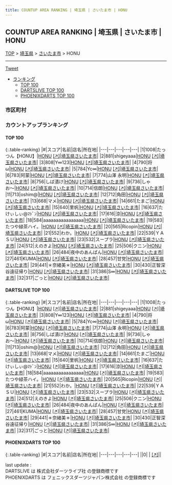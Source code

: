 ```yaml
---
title: COUNTUP AREA RANKING | 埼玉県 | さいたま市 | HONU
---
```

## COUNTUP AREA RANKING | 埼玉県 | さいたま市 | HONU

[TOP](/darts/rank/) > [埼玉県](/darts/rank/埼玉県/) > [さいたま市](/darts/rank/埼玉県/さいたま市/) > HONU

___

<a href="https://twitter.com/share?ref_src=twsrc%5Etfw" data-text="COUNTUP AREA RANKING | 埼玉県さいたま市HONU" class="twitter-share-button" data-hashtags="DARTSLIVE,PHOENIXDARTS,darts,ダーツ" data-show-count="false">Tweet</a>

* [ランキング](#カウントアップランキング)
    * [TOP 100](#top-100)
    * [DARTSLIVE TOP 100](#dartslive-top-100)
    * [PHOENIXDARTS TOP 100](#phoenixdarts-top-100)

### 市区町村

<ul>

</ul>

### カウントアップランキング

#### TOP 100



{:.table-ranking}
|#|スコア|名前|店名|所在地|
|---|---|---|---|---|
|1|1008|<span class="rank-name-dl">たっつん【HONU】</span>|<a href="/darts/rank/shops/05db54c2ebf6ddeffec1ae84bb28bd87.html">HONU</a> <a href="https://search.dartslive.com/jp/shop/05db54c2ebf6ddeffec1ae84bb28bd87">[↗]</a>|<a href="/darts/rank/埼玉県/さいたま市">埼玉県さいたま市</a>|
|2|881|<span class="rank-name-dl">shigeyaaa</span>|<a href="/darts/rank/shops/05db54c2ebf6ddeffec1ae84bb28bd87.html">HONU</a> <a href="https://search.dartslive.com/jp/shop/05db54c2ebf6ddeffec1ae84bb28bd87">[↗]</a>|<a href="/darts/rank/埼玉県/さいたま市">埼玉県さいたま市</a>|
|3|808|<span class="rank-name-dl">Y∞123</span>|<a href="/darts/rank/shops/05db54c2ebf6ddeffec1ae84bb28bd87.html">HONU</a> <a href="https://search.dartslive.com/jp/shop/05db54c2ebf6ddeffec1ae84bb28bd87">[↗]</a>|<a href="/darts/rank/埼玉県/さいたま市">埼玉県さいたま市</a>|
|4|790|<span class="rank-name-dl">将ω</span>|<a href="/darts/rank/shops/05db54c2ebf6ddeffec1ae84bb28bd87.html">HONU</a> <a href="https://search.dartslive.com/jp/shop/05db54c2ebf6ddeffec1ae84bb28bd87">[↗]</a>|<a href="/darts/rank/埼玉県/さいたま市">埼玉県さいたま市</a>|
|5|784|<span class="rank-name-dl">Yc∞</span>|<a href="/darts/rank/shops/05db54c2ebf6ddeffec1ae84bb28bd87.html">HONU</a> <a href="https://search.dartslive.com/jp/shop/05db54c2ebf6ddeffec1ae84bb28bd87">[↗]</a>|<a href="/darts/rank/埼玉県/さいたま市">埼玉県さいたま市</a>|
|6|783|<span class="rank-name-dl">阿蒙</span>|<a href="/darts/rank/shops/05db54c2ebf6ddeffec1ae84bb28bd87.html">HONU</a> <a href="https://search.dartslive.com/jp/shop/05db54c2ebf6ddeffec1ae84bb28bd87">[↗]</a>|<a href="/darts/rank/埼玉県/さいたま市">埼玉県さいたま市</a>|
|7|774|<span class="rank-name-dl">山澤 永明</span>|<a href="/darts/rank/shops/05db54c2ebf6ddeffec1ae84bb28bd87.html">HONU</a> <a href="https://search.dartslive.com/jp/shop/05db54c2ebf6ddeffec1ae84bb28bd87">[↗]</a>|<a href="/darts/rank/埼玉県/さいたま市">埼玉県さいたま市</a>|
|8|756|<span class="rank-name-dl">しば漬け</span>|<a href="/darts/rank/shops/05db54c2ebf6ddeffec1ae84bb28bd87.html">HONU</a> <a href="https://search.dartslive.com/jp/shop/05db54c2ebf6ddeffec1ae84bb28bd87">[↗]</a>|<a href="/darts/rank/埼玉県/さいたま市">埼玉県さいたま市</a>|
|9|736|<span class="rank-name-dl">しゃお〜</span>|<a href="/darts/rank/shops/05db54c2ebf6ddeffec1ae84bb28bd87.html">HONU</a> <a href="https://search.dartslive.com/jp/shop/05db54c2ebf6ddeffec1ae84bb28bd87">[↗]</a>|<a href="/darts/rank/埼玉県/さいたま市">埼玉県さいたま市</a>|
|10|714|<span class="rank-name-dl">信朗</span>|<a href="/darts/rank/shops/05db54c2ebf6ddeffec1ae84bb28bd87.html">HONU</a> <a href="https://search.dartslive.com/jp/shop/05db54c2ebf6ddeffec1ae84bb28bd87">[↗]</a>|<a href="/darts/rank/埼玉県/さいたま市">埼玉県さいたま市</a>|
|11|713|<span class="rank-name-dl">oshim@</span>|<a href="/darts/rank/shops/05db54c2ebf6ddeffec1ae84bb28bd87.html">HONU</a> <a href="https://search.dartslive.com/jp/shop/05db54c2ebf6ddeffec1ae84bb28bd87">[↗]</a>|<a href="/darts/rank/埼玉県/さいたま市">埼玉県さいたま市</a>|
|12|712|<span class="rank-name-dl">角田</span>|<a href="/darts/rank/shops/05db54c2ebf6ddeffec1ae84bb28bd87.html">HONU</a> <a href="https://search.dartslive.com/jp/shop/05db54c2ebf6ddeffec1ae84bb28bd87">[↗]</a>|<a href="/darts/rank/埼玉県/さいたま市">埼玉県さいたま市</a>|
|13|668|<span class="rank-name-dl">マメ</span>|<a href="/darts/rank/shops/05db54c2ebf6ddeffec1ae84bb28bd87.html">HONU</a> <a href="https://search.dartslive.com/jp/shop/05db54c2ebf6ddeffec1ae84bb28bd87">[↗]</a>|<a href="/darts/rank/埼玉県/さいたま市">埼玉県さいたま市</a>|
|14|661|<span class="rank-name-dl">たまご</span>|<a href="/darts/rank/shops/05db54c2ebf6ddeffec1ae84bb28bd87.html">HONU</a> <a href="https://search.dartslive.com/jp/shop/05db54c2ebf6ddeffec1ae84bb28bd87">[↗]</a>|<a href="/darts/rank/埼玉県/さいたま市">埼玉県さいたま市</a>|
|15|640|<span class="rank-name-dl">里帆</span>|<a href="/darts/rank/shops/05db54c2ebf6ddeffec1ae84bb28bd87.html">HONU</a> <a href="https://search.dartslive.com/jp/shop/05db54c2ebf6ddeffec1ae84bb28bd87">[↗]</a>|<a href="/darts/rank/埼玉県/さいたま市">埼玉県さいたま市</a>|
|16|637|<span class="rank-name-dl">たけぃしぃ@ﾏﾄﾞﾝ</span>|<a href="/darts/rank/shops/05db54c2ebf6ddeffec1ae84bb28bd87.html">HONU</a> <a href="https://search.dartslive.com/jp/shop/05db54c2ebf6ddeffec1ae84bb28bd87">[↗]</a>|<a href="/darts/rank/埼玉県/さいたま市">埼玉県さいたま市</a>|
|17|616|<span class="rank-name-dl">涼</span>|<a href="/darts/rank/shops/05db54c2ebf6ddeffec1ae84bb28bd87.html">HONU</a> <a href="https://search.dartslive.com/jp/shop/05db54c2ebf6ddeffec1ae84bb28bd87">[↗]</a>|<a href="/darts/rank/埼玉県/さいたま市">埼玉県さいたま市</a>|
|18|584|<span class="rank-name-dl">aaaaaaaaaaaaaaaa</span>|<a href="/darts/rank/shops/05db54c2ebf6ddeffec1ae84bb28bd87.html">HONU</a> <a href="https://search.dartslive.com/jp/shop/05db54c2ebf6ddeffec1ae84bb28bd87">[↗]</a>|<a href="/darts/rank/埼玉県/さいたま市">埼玉県さいたま市</a>|
|19|583|<span class="rank-name-dl">たつや緑茶ハイ。</span>|<a href="/darts/rank/shops/05db54c2ebf6ddeffec1ae84bb28bd87.html">HONU</a> <a href="https://search.dartslive.com/jp/shop/05db54c2ebf6ddeffec1ae84bb28bd87">[↗]</a>|<a href="/darts/rank/埼玉県/さいたま市">埼玉県さいたま市</a>|
|20|565|<span class="rank-name-dl">Ricopin</span>|<a href="/darts/rank/shops/05db54c2ebf6ddeffec1ae84bb28bd87.html">HONU</a> <a href="https://search.dartslive.com/jp/shop/05db54c2ebf6ddeffec1ae84bb28bd87">[↗]</a>|<a href="/darts/rank/埼玉県/さいたま市">埼玉県さいたま市</a>|
|21|552|<span class="rank-name-dl">わか。</span>|<a href="/darts/rank/shops/05db54c2ebf6ddeffec1ae84bb28bd87.html">HONU</a> <a href="https://search.dartslive.com/jp/shop/05db54c2ebf6ddeffec1ae84bb28bd87">[↗]</a>|<a href="/darts/rank/埼玉県/さいたま市">埼玉県さいたま市</a>|
|22|539|<span class="rank-name-dl">ＹＡＳＵ</span>|<a href="/darts/rank/shops/05db54c2ebf6ddeffec1ae84bb28bd87.html">HONU</a> <a href="https://search.dartslive.com/jp/shop/05db54c2ebf6ddeffec1ae84bb28bd87">[↗]</a>|<a href="/darts/rank/埼玉県/さいたま市">埼玉県さいたま市</a>|
|23|532|<span class="rank-name-dl">スープラ</span>|<a href="/darts/rank/shops/05db54c2ebf6ddeffec1ae84bb28bd87.html">HONU</a> <a href="https://search.dartslive.com/jp/shop/05db54c2ebf6ddeffec1ae84bb28bd87">[↗]</a>|<a href="/darts/rank/埼玉県/さいたま市">埼玉県さいたま市</a>|
|24|512|<span class="rank-name-dl">えのきよ</span>|<a href="/darts/rank/shops/05db54c2ebf6ddeffec1ae84bb28bd87.html">HONU</a> <a href="https://search.dartslive.com/jp/shop/05db54c2ebf6ddeffec1ae84bb28bd87">[↗]</a>|<a href="/darts/rank/埼玉県/さいたま市">埼玉県さいたま市</a>|
|25|506|<span class="rank-name-dl">クニン</span>|<a href="/darts/rank/shops/05db54c2ebf6ddeffec1ae84bb28bd87.html">HONU</a> <a href="https://search.dartslive.com/jp/shop/05db54c2ebf6ddeffec1ae84bb28bd87">[↗]</a>|<a href="/darts/rank/埼玉県/さいたま市">埼玉県さいたま市</a>|
|26|484|<span class="rank-name-dl">夜中のあんぱん</span>|<a href="/darts/rank/shops/05db54c2ebf6ddeffec1ae84bb28bd87.html">HONU</a> <a href="https://search.dartslive.com/jp/shop/05db54c2ebf6ddeffec1ae84bb28bd87">[↗]</a>|<a href="/darts/rank/埼玉県/さいたま市">埼玉県さいたま市</a>|
|27|461|<span class="rank-name-dl">KUMA</span>|<a href="/darts/rank/shops/05db54c2ebf6ddeffec1ae84bb28bd87.html">HONU</a> <a href="https://search.dartslive.com/jp/shop/05db54c2ebf6ddeffec1ae84bb28bd87">[↗]</a>|<a href="/darts/rank/埼玉県/さいたま市">埼玉県さいたま市</a>|
|28|457|<span class="rank-name-dl">甘党</span>|<a href="/darts/rank/shops/05db54c2ebf6ddeffec1ae84bb28bd87.html">HONU</a> <a href="https://search.dartslive.com/jp/shop/05db54c2ebf6ddeffec1ae84bb28bd87">[↗]</a>|<a href="/darts/rank/埼玉県/さいたま市">埼玉県さいたま市</a>|
|29|441|<span class="rank-name-dl">＊奈緒美＊</span>|<a href="/darts/rank/shops/05db54c2ebf6ddeffec1ae84bb28bd87.html">HONU</a> <a href="https://search.dartslive.com/jp/shop/05db54c2ebf6ddeffec1ae84bb28bd87">[↗]</a>|<a href="/darts/rank/埼玉県/さいたま市">埼玉県さいたま市</a>|
|30|430|<span class="rank-name-dl">正智深谷遠征帰り</span>|<a href="/darts/rank/shops/05db54c2ebf6ddeffec1ae84bb28bd87.html">HONU</a> <a href="https://search.dartslive.com/jp/shop/05db54c2ebf6ddeffec1ae84bb28bd87">[↗]</a>|<a href="/darts/rank/埼玉県/さいたま市">埼玉県さいたま市</a>|
|31|386|<span class="rank-name-dl">S∞</span>|<a href="/darts/rank/shops/05db54c2ebf6ddeffec1ae84bb28bd87.html">HONU</a> <a href="https://search.dartslive.com/jp/shop/05db54c2ebf6ddeffec1ae84bb28bd87">[↗]</a>|<a href="/darts/rank/埼玉県/さいたま市">埼玉県さいたま市</a>|
|32|317|<span class="rank-name-dl">ごっと</span>|<a href="/darts/rank/shops/05db54c2ebf6ddeffec1ae84bb28bd87.html">HONU</a> <a href="https://search.dartslive.com/jp/shop/05db54c2ebf6ddeffec1ae84bb28bd87">[↗]</a>|<a href="/darts/rank/埼玉県/さいたま市">埼玉県さいたま市</a>|


#### DARTSLIVE TOP 100



{:.table-ranking}
|#|スコア|名前|店名|所在地|
|---|---|---|---|---|
|1|1008|<span class="rank-name-dl">たっつん【HONU】</span>|<a href="/darts/rank/shops/05db54c2ebf6ddeffec1ae84bb28bd87.html">HONU</a> <a href="https://search.dartslive.com/jp/shop/05db54c2ebf6ddeffec1ae84bb28bd87">[↗]</a>|<a href="/darts/rank/埼玉県/さいたま市">埼玉県さいたま市</a>|
|2|881|<span class="rank-name-dl">shigeyaaa</span>|<a href="/darts/rank/shops/05db54c2ebf6ddeffec1ae84bb28bd87.html">HONU</a> <a href="https://search.dartslive.com/jp/shop/05db54c2ebf6ddeffec1ae84bb28bd87">[↗]</a>|<a href="/darts/rank/埼玉県/さいたま市">埼玉県さいたま市</a>|
|3|808|<span class="rank-name-dl">Y∞123</span>|<a href="/darts/rank/shops/05db54c2ebf6ddeffec1ae84bb28bd87.html">HONU</a> <a href="https://search.dartslive.com/jp/shop/05db54c2ebf6ddeffec1ae84bb28bd87">[↗]</a>|<a href="/darts/rank/埼玉県/さいたま市">埼玉県さいたま市</a>|
|4|790|<span class="rank-name-dl">将ω</span>|<a href="/darts/rank/shops/05db54c2ebf6ddeffec1ae84bb28bd87.html">HONU</a> <a href="https://search.dartslive.com/jp/shop/05db54c2ebf6ddeffec1ae84bb28bd87">[↗]</a>|<a href="/darts/rank/埼玉県/さいたま市">埼玉県さいたま市</a>|
|5|784|<span class="rank-name-dl">Yc∞</span>|<a href="/darts/rank/shops/05db54c2ebf6ddeffec1ae84bb28bd87.html">HONU</a> <a href="https://search.dartslive.com/jp/shop/05db54c2ebf6ddeffec1ae84bb28bd87">[↗]</a>|<a href="/darts/rank/埼玉県/さいたま市">埼玉県さいたま市</a>|
|6|783|<span class="rank-name-dl">阿蒙</span>|<a href="/darts/rank/shops/05db54c2ebf6ddeffec1ae84bb28bd87.html">HONU</a> <a href="https://search.dartslive.com/jp/shop/05db54c2ebf6ddeffec1ae84bb28bd87">[↗]</a>|<a href="/darts/rank/埼玉県/さいたま市">埼玉県さいたま市</a>|
|7|774|<span class="rank-name-dl">山澤 永明</span>|<a href="/darts/rank/shops/05db54c2ebf6ddeffec1ae84bb28bd87.html">HONU</a> <a href="https://search.dartslive.com/jp/shop/05db54c2ebf6ddeffec1ae84bb28bd87">[↗]</a>|<a href="/darts/rank/埼玉県/さいたま市">埼玉県さいたま市</a>|
|8|756|<span class="rank-name-dl">しば漬け</span>|<a href="/darts/rank/shops/05db54c2ebf6ddeffec1ae84bb28bd87.html">HONU</a> <a href="https://search.dartslive.com/jp/shop/05db54c2ebf6ddeffec1ae84bb28bd87">[↗]</a>|<a href="/darts/rank/埼玉県/さいたま市">埼玉県さいたま市</a>|
|9|736|<span class="rank-name-dl">しゃお〜</span>|<a href="/darts/rank/shops/05db54c2ebf6ddeffec1ae84bb28bd87.html">HONU</a> <a href="https://search.dartslive.com/jp/shop/05db54c2ebf6ddeffec1ae84bb28bd87">[↗]</a>|<a href="/darts/rank/埼玉県/さいたま市">埼玉県さいたま市</a>|
|10|714|<span class="rank-name-dl">信朗</span>|<a href="/darts/rank/shops/05db54c2ebf6ddeffec1ae84bb28bd87.html">HONU</a> <a href="https://search.dartslive.com/jp/shop/05db54c2ebf6ddeffec1ae84bb28bd87">[↗]</a>|<a href="/darts/rank/埼玉県/さいたま市">埼玉県さいたま市</a>|
|11|713|<span class="rank-name-dl">oshim@</span>|<a href="/darts/rank/shops/05db54c2ebf6ddeffec1ae84bb28bd87.html">HONU</a> <a href="https://search.dartslive.com/jp/shop/05db54c2ebf6ddeffec1ae84bb28bd87">[↗]</a>|<a href="/darts/rank/埼玉県/さいたま市">埼玉県さいたま市</a>|
|12|712|<span class="rank-name-dl">角田</span>|<a href="/darts/rank/shops/05db54c2ebf6ddeffec1ae84bb28bd87.html">HONU</a> <a href="https://search.dartslive.com/jp/shop/05db54c2ebf6ddeffec1ae84bb28bd87">[↗]</a>|<a href="/darts/rank/埼玉県/さいたま市">埼玉県さいたま市</a>|
|13|668|<span class="rank-name-dl">マメ</span>|<a href="/darts/rank/shops/05db54c2ebf6ddeffec1ae84bb28bd87.html">HONU</a> <a href="https://search.dartslive.com/jp/shop/05db54c2ebf6ddeffec1ae84bb28bd87">[↗]</a>|<a href="/darts/rank/埼玉県/さいたま市">埼玉県さいたま市</a>|
|14|661|<span class="rank-name-dl">たまご</span>|<a href="/darts/rank/shops/05db54c2ebf6ddeffec1ae84bb28bd87.html">HONU</a> <a href="https://search.dartslive.com/jp/shop/05db54c2ebf6ddeffec1ae84bb28bd87">[↗]</a>|<a href="/darts/rank/埼玉県/さいたま市">埼玉県さいたま市</a>|
|15|640|<span class="rank-name-dl">里帆</span>|<a href="/darts/rank/shops/05db54c2ebf6ddeffec1ae84bb28bd87.html">HONU</a> <a href="https://search.dartslive.com/jp/shop/05db54c2ebf6ddeffec1ae84bb28bd87">[↗]</a>|<a href="/darts/rank/埼玉県/さいたま市">埼玉県さいたま市</a>|
|16|637|<span class="rank-name-dl">たけぃしぃ@ﾏﾄﾞﾝ</span>|<a href="/darts/rank/shops/05db54c2ebf6ddeffec1ae84bb28bd87.html">HONU</a> <a href="https://search.dartslive.com/jp/shop/05db54c2ebf6ddeffec1ae84bb28bd87">[↗]</a>|<a href="/darts/rank/埼玉県/さいたま市">埼玉県さいたま市</a>|
|17|616|<span class="rank-name-dl">涼</span>|<a href="/darts/rank/shops/05db54c2ebf6ddeffec1ae84bb28bd87.html">HONU</a> <a href="https://search.dartslive.com/jp/shop/05db54c2ebf6ddeffec1ae84bb28bd87">[↗]</a>|<a href="/darts/rank/埼玉県/さいたま市">埼玉県さいたま市</a>|
|18|584|<span class="rank-name-dl">aaaaaaaaaaaaaaaa</span>|<a href="/darts/rank/shops/05db54c2ebf6ddeffec1ae84bb28bd87.html">HONU</a> <a href="https://search.dartslive.com/jp/shop/05db54c2ebf6ddeffec1ae84bb28bd87">[↗]</a>|<a href="/darts/rank/埼玉県/さいたま市">埼玉県さいたま市</a>|
|19|583|<span class="rank-name-dl">たつや緑茶ハイ。</span>|<a href="/darts/rank/shops/05db54c2ebf6ddeffec1ae84bb28bd87.html">HONU</a> <a href="https://search.dartslive.com/jp/shop/05db54c2ebf6ddeffec1ae84bb28bd87">[↗]</a>|<a href="/darts/rank/埼玉県/さいたま市">埼玉県さいたま市</a>|
|20|565|<span class="rank-name-dl">Ricopin</span>|<a href="/darts/rank/shops/05db54c2ebf6ddeffec1ae84bb28bd87.html">HONU</a> <a href="https://search.dartslive.com/jp/shop/05db54c2ebf6ddeffec1ae84bb28bd87">[↗]</a>|<a href="/darts/rank/埼玉県/さいたま市">埼玉県さいたま市</a>|
|21|552|<span class="rank-name-dl">わか。</span>|<a href="/darts/rank/shops/05db54c2ebf6ddeffec1ae84bb28bd87.html">HONU</a> <a href="https://search.dartslive.com/jp/shop/05db54c2ebf6ddeffec1ae84bb28bd87">[↗]</a>|<a href="/darts/rank/埼玉県/さいたま市">埼玉県さいたま市</a>|
|22|539|<span class="rank-name-dl">ＹＡＳＵ</span>|<a href="/darts/rank/shops/05db54c2ebf6ddeffec1ae84bb28bd87.html">HONU</a> <a href="https://search.dartslive.com/jp/shop/05db54c2ebf6ddeffec1ae84bb28bd87">[↗]</a>|<a href="/darts/rank/埼玉県/さいたま市">埼玉県さいたま市</a>|
|23|532|<span class="rank-name-dl">スープラ</span>|<a href="/darts/rank/shops/05db54c2ebf6ddeffec1ae84bb28bd87.html">HONU</a> <a href="https://search.dartslive.com/jp/shop/05db54c2ebf6ddeffec1ae84bb28bd87">[↗]</a>|<a href="/darts/rank/埼玉県/さいたま市">埼玉県さいたま市</a>|
|24|512|<span class="rank-name-dl">えのきよ</span>|<a href="/darts/rank/shops/05db54c2ebf6ddeffec1ae84bb28bd87.html">HONU</a> <a href="https://search.dartslive.com/jp/shop/05db54c2ebf6ddeffec1ae84bb28bd87">[↗]</a>|<a href="/darts/rank/埼玉県/さいたま市">埼玉県さいたま市</a>|
|25|506|<span class="rank-name-dl">クニン</span>|<a href="/darts/rank/shops/05db54c2ebf6ddeffec1ae84bb28bd87.html">HONU</a> <a href="https://search.dartslive.com/jp/shop/05db54c2ebf6ddeffec1ae84bb28bd87">[↗]</a>|<a href="/darts/rank/埼玉県/さいたま市">埼玉県さいたま市</a>|
|26|484|<span class="rank-name-dl">夜中のあんぱん</span>|<a href="/darts/rank/shops/05db54c2ebf6ddeffec1ae84bb28bd87.html">HONU</a> <a href="https://search.dartslive.com/jp/shop/05db54c2ebf6ddeffec1ae84bb28bd87">[↗]</a>|<a href="/darts/rank/埼玉県/さいたま市">埼玉県さいたま市</a>|
|27|461|<span class="rank-name-dl">KUMA</span>|<a href="/darts/rank/shops/05db54c2ebf6ddeffec1ae84bb28bd87.html">HONU</a> <a href="https://search.dartslive.com/jp/shop/05db54c2ebf6ddeffec1ae84bb28bd87">[↗]</a>|<a href="/darts/rank/埼玉県/さいたま市">埼玉県さいたま市</a>|
|28|457|<span class="rank-name-dl">甘党</span>|<a href="/darts/rank/shops/05db54c2ebf6ddeffec1ae84bb28bd87.html">HONU</a> <a href="https://search.dartslive.com/jp/shop/05db54c2ebf6ddeffec1ae84bb28bd87">[↗]</a>|<a href="/darts/rank/埼玉県/さいたま市">埼玉県さいたま市</a>|
|29|441|<span class="rank-name-dl">＊奈緒美＊</span>|<a href="/darts/rank/shops/05db54c2ebf6ddeffec1ae84bb28bd87.html">HONU</a> <a href="https://search.dartslive.com/jp/shop/05db54c2ebf6ddeffec1ae84bb28bd87">[↗]</a>|<a href="/darts/rank/埼玉県/さいたま市">埼玉県さいたま市</a>|
|30|430|<span class="rank-name-dl">正智深谷遠征帰り</span>|<a href="/darts/rank/shops/05db54c2ebf6ddeffec1ae84bb28bd87.html">HONU</a> <a href="https://search.dartslive.com/jp/shop/05db54c2ebf6ddeffec1ae84bb28bd87">[↗]</a>|<a href="/darts/rank/埼玉県/さいたま市">埼玉県さいたま市</a>|
|31|386|<span class="rank-name-dl">S∞</span>|<a href="/darts/rank/shops/05db54c2ebf6ddeffec1ae84bb28bd87.html">HONU</a> <a href="https://search.dartslive.com/jp/shop/05db54c2ebf6ddeffec1ae84bb28bd87">[↗]</a>|<a href="/darts/rank/埼玉県/さいたま市">埼玉県さいたま市</a>|
|32|317|<span class="rank-name-dl">ごっと</span>|<a href="/darts/rank/shops/05db54c2ebf6ddeffec1ae84bb28bd87.html">HONU</a> <a href="https://search.dartslive.com/jp/shop/05db54c2ebf6ddeffec1ae84bb28bd87">[↗]</a>|<a href="/darts/rank/埼玉県/さいたま市">埼玉県さいたま市</a>|


#### PHOENIXDARTS TOP 100



{:.table-ranking}
|#|スコア|名前|店名|所在地|
|---|---|---|---|---|
||0|<span class="rank-name-dl"> </span>|<a href="/darts/rank/shops/.html"></a> <a href="">[↗]</a>|<a href="/darts/rank//"></a>|


<div class="footer border-top border-gray-light mt-5 pt-3 text-right text-gray">
    last update : <span style="font-weight: italic" id="foot_last_modified"></span><br />
    DARTSLIVE は 株式会社ダーツライブ社 の登録商標です<br />
    PHOENIXDARTS は フェニックスダーツジャパン株式会社 の登録商標です<br />
</div>

<script src="https://cdnjs.cloudflare.com/ajax/libs/jquery.tablesorter/2.31.3/js/jquery.tablesorter.min.js" integrity="sha512-qzgd5cYSZcosqpzpn7zF2ZId8f/8CHmFKZ8j7mU4OUXTNRd5g+ZHBPsgKEwoqxCtdQvExE5LprwwPAgoicguNg==" crossorigin="anonymous" referrerpolicy="no-referrer"></script>
<link rel="stylesheet" href="https://cdnjs.cloudflare.com/ajax/libs/jquery.tablesorter/2.31.3/css/theme.default.min.css" integrity="sha512-wghhOJkjQX0Lh3NSWvNKeZ0ZpNn+SPVXX1Qyc9OCaogADktxrBiBdKGDoqVUOyhStvMBmJQ8ZdMHiR3wuEq8+w==" crossorigin="anonymous" referrerpolicy="no-referrer" />
<script>
$(function() {
    $(".table-ranking").tablesorter({sortList:[[0, 0]]});
    $("#foot_last_modified").text(formatDate(new Date(document.lastModified), 'yyyy-MM-dd HH:mm:ss'));
});
</script>

<script async src="https://platform.twitter.com/widgets.js" charset="utf-8"></script>